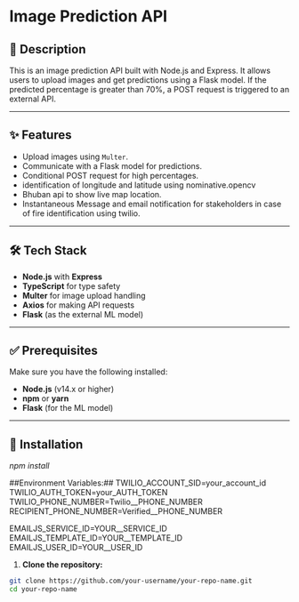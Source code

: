 # Image Prediction API

## 📘 Description  
This is an image prediction API built with Node.js and Express. It allows users to upload images and get predictions using a Flask model. If the predicted percentage is greater than 70%, a POST request is triggered to an external API.

---

## ✨ Features  
- Upload images using `Multer`.  
- Communicate with a Flask model for predictions.  
- Conditional POST request for high percentages.
- identification of longitude and latitude using nominative.opencv
- Bhuban api to show live map location.
- Instantaneous Message and email notification for stakeholders in case of fire identification using twilio. 

---

## 🛠️ Tech Stack  
- **Node.js** with **Express**  
- **TypeScript** for type safety  
- **Multer** for image upload handling  
- **Axios** for making API requests  
- **Flask** (as the external ML model)  

---

## ✅ Prerequisites  
Make sure you have the following installed:  
- **Node.js** (v14.x or higher)  
- **npm** or **yarn**  
- **Flask** (for the ML model)

---

## 🚀 Installation  
*npm install*

##Environment Variables:##
TWILIO_ACCOUNT_SID=your_account_id
TWILIO_AUTH_TOKEN=your_AUTH_TOKEN
TWILIO_PHONE_NUMBER=Twilio__PHONE_NUMBER
RECIPIENT_PHONE_NUMBER=Verified__PHONE_NUMBER

EMAILJS_SERVICE_ID=YOUR__SERVICE_ID
EMAILJS_TEMPLATE_ID=YOUR__TEMPLATE_ID
EMAILJS_USER_ID=YOUR__USER_ID

1. **Clone the repository:**  
```sh
git clone https://github.com/your-username/your-repo-name.git
cd your-repo-name
